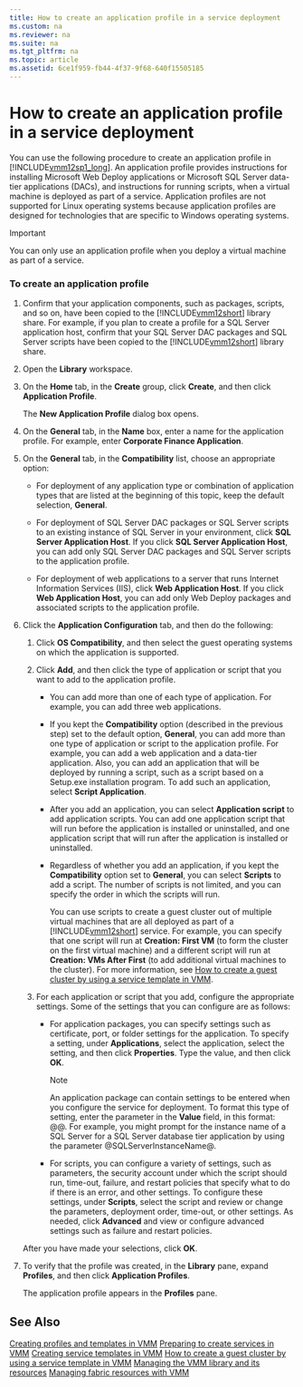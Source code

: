 ```yaml
---
title: How to create an application profile in a service deployment
ms.custom: na
ms.reviewer: na
ms.suite: na
ms.tgt_pltfrm: na
ms.topic: article
ms.assetid: 6ce1f959-fb44-4f37-9f68-640f15505185
---
```

# How to create an application profile in a service deployment
You can use the following procedure to create an application profile in [!INCLUDE[vmm12sp1_long](./Token/vmm12sp1_long_md.md)]. An application profile provides instructions for installing Microsoft Web Deploy applications or Microsoft SQL Server data\-tier applications \(DACs\), and instructions for running scripts, when a virtual machine is deployed as part of a service. Application profiles are not supported for Linux operating systems because application profiles are designed for technologies that are specific to Windows operating systems.

> [!IMPORTANT]
> You can only use an application profile when you deploy a virtual machine as part of a service.

### To create an application profile

1.  Confirm that your application components, such as packages, scripts, and so on, have been copied to the [!INCLUDE[vmm12short](./Token/vmm12short_md.md)] library share. For example, if you plan to create a profile for a SQL Server application host, confirm that your SQL Server DAC packages and SQL Server scripts have been copied to the [!INCLUDE[vmm12short](./Token/vmm12short_md.md)] library share.

2.  Open the **Library** workspace.

3.  On the **Home** tab, in the **Create** group, click **Create**, and then click **Application Profile**.

    The **New Application Profile** dialog box opens.

4.  On the **General** tab, in the **Name** box, enter a name for the application profile. For example, enter **Corporate Finance Application**.

5.  On the **General** tab, in the **Compatibility** list, choose an appropriate option:

    -   For deployment of any application type or combination of application types that are listed at the beginning of this topic, keep the default selection, **General**.

    -   For deployment of SQL Server DAC packages or SQL Server scripts to an existing instance of SQL Server in your environment, click **SQL Server Application Host**. If you click **SQL Server Application Host**, you can add only SQL Server DAC packages and SQL Server scripts to the application profile.

    -   For deployment of web applications to a server that runs Internet Information Services \(IIS\), click **Web Application Host**. If you click **Web Application Host**, you can add only Web Deploy packages and associated scripts to the application profile.

6.  Click the **Application Configuration** tab, and then do the following:

    1.  Click **OS Compatibility**, and then select the guest operating systems on which the application is supported.

    2.  Click **Add**, and then click the type of application or script that you want to add to the application profile.

        -   You can add more than one of each type of application. For example, you can add three web applications.

        -   If you kept the **Compatibility** option \(described in the previous step\) set to the default option, **General**, you can add more than one type of application or script to the application profile. For example, you can add a web application and a data\-tier application. Also, you can add an application that will be deployed by running a script, such as a script based on a Setup.exe installation program. To add such an application, select **Script Application**.

        -   After you add an application, you can select **Application script** to add application scripts. You can add one application script that will run before the application is installed or uninstalled, and one application script that will run after the application is installed or uninstalled.

        -   Regardless of whether you add an application, if you kept the **Compatibility** option set to **General**, you can select **Scripts** to add a script. The number of scripts is not limited, and you can specify the order in which the scripts will run.

            You can use scripts to create a guest cluster out of multiple virtual machines that are all deployed as part of a [!INCLUDE[vmm12short](./Token/vmm12short_md.md)] service. For example, you can specify that one script will run at **Creation: First VM** \(to form the cluster on the first virtual machine\) and a different script will run at **Creation: VMs After First** \(to add additional virtual machines to the cluster\). For more information, see [How to create a guest cluster by using a service template in VMM](./How-to-create-a-guest-cluster-by-using-a-service-template-in-VMM.md).

    3.  For each application or script that you add, configure the appropriate settings. Some of the settings that you can configure are as follows:

        -   For application packages, you can specify settings such as certificate, port, or folder settings for the application. To specify a setting, under **Applications**, select the application, select the setting, and then click **Properties**. Type the value, and then click **OK**.

            > [!NOTE]
            > An application package can contain settings to be entered when you configure the service for deployment. To format this type of setting, enter the parameter in the **Value** field, in this format: @<SettingLabel>@. For example, you might prompt for the instance name of a SQL Server for a SQL Server database tier application by using the parameter @SQLServerInstanceName@.

        -   For scripts, you can configure a variety of settings, such as parameters, the security account under which the script should run, time\-out, failure, and restart policies that specify what to do if there is an error, and other settings. To configure these settings, under **Scripts**, select the script and review or change the parameters, deployment order, time\-out, or other settings. As needed, click **Advanced** and view or configure advanced settings such as failure and restart policies.

    After you have made your selections, click **OK**.

7.  To verify that the profile was created, in the **Library** pane, expand **Profiles**, and then click **Application Profiles**.

    The application profile appears in the **Profiles** pane.

## See Also
[Creating profiles and templates in VMM](./Creating-profiles-and-templates-in-VMM.md)
[Preparing to create services in VMM](./Preparing-to-create-services-in-VMM.md)
[Creating service templates in VMM](./Creating-service-templates-in-VMM.md)
[How to create a guest cluster by using a service template in VMM](./How-to-create-a-guest-cluster-by-using-a-service-template-in-VMM.md)
[Managing the VMM library and its resources](./Managing-the-VMM-library-and-its-resources.md)
[Managing fabric resources with VMM](./Managing-fabric-resources-with-VMM.md)


